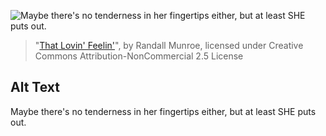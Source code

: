 ![Maybe there's no tenderness in her fingertips either, but at least SHE puts out.](https://imgs.xkcd.com/comics/that_lovin_feelin.png)
> "[That Lovin' Feelin'](https://xkcd.com/317/)", by Randall Munroe, licensed under Creative Commons Attribution-NonCommercial 2.5 License

## Alt Text
Maybe there's no tenderness in her fingertips either, but at least SHE puts out.
